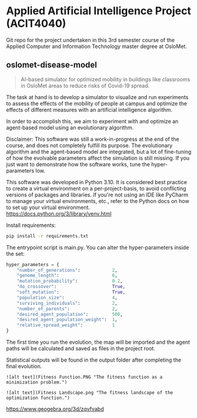 # Applied Artificial Intelligence Project (ACIT4040)
Git repo for the project undertaken in this 3rd semester course of the Applied Computer and Information Technology master degree at OsloMet.
## oslomet-disease-model
> AI-based simulator for optimized mobility in buildings like classrooms in OsloMet areas to reduce risks of Covid-19 spread.

The task at hand is to develop a simulator to visualize and run experiments to assess the effects of the mobility of people at campus and optimize the effects of different measures with an artificial intelligence algorithm.

In order to accomplish this, we aim to experiment with and optimize an agent-based model using an evolutionary algorithm.

Disclaimer: This software was still a work-in-progress at the end of the course, and does not completely fulfill its purpose.
The evolutionary algorithm and the agent-based model are integrated, but a lot of fine-tuning of how the evolvable parameters affect the simulation is still missing.
If you just want to demonstrate how the software works, tune the hyper-parameters low.

This software was developed in Python 3.10. It is considered best practice to create a virtual environment on a per-project-basis, to avoid conflicting versions of packages and libraries. If you're not using an IDE like PyCharm to manage your virtual environments, etc., refer to the Python docs on how to set up your virtual environment.
https://docs.python.org/3/library/venv.html

Install requirements:
```bash
pip install -r requirements.txt
```

The entrypoint script is main.py. You can alter the hyper-parameters inside the set:
```py
hyper_parameters = {
    "number_of_generations":            2,
    "genome_length":                    6,
    "mutation_probability":             0.2,
    "do_crossover":                     True,
    "soft_mutation":                    True,
    "population_size":                  4,
    "surviving_individuals":            2,
    "number_of_parents":                2,
    "desired_agent_population":         500,
    "desired_agent_population_weight":  1,
    "relative_spread_weight":           1
}
```

The first time you run the evolution, the map will be imported and the agent paths will be calculated and saved as files in the project root.

Statistical outputs will be found in the output folder after completing the final evolution.

    ![alt text](Fitness Function.PNG "The fitness function as a minimization problem.")

    ![alt text](Fitness Landscape.png "The fitness landscape of the optimization function.")
    
https://www.geogebra.org/3d/zqvfvabd
